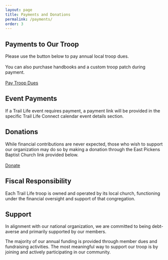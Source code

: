 ```yaml
---
layout: page
title: Payments and Donations
permalink: /payments/
order: 3
---
```


## Payments to Our Troop

Please use the button below to pay annual local troop dues.
<br /><br />
You can also purchase handbooks and a custom troop patch during payment.
<br /><br />
<a href="https://eastpickens.churchcenter.com/registrations/events/2965278" class="link_button" target="_blank">Pay Troop Dues</a><!--&nbsp;&nbsp;&nbsp;&nbsp;<a href="https://eastpickens.churchcenter.com/giving/to/next-gen-trail-life-fund?open-in-church-center-modal=true" class="link_button" data-church-center-modal>Pay Other Troop Expense</a>-->

## Event Payments

If a Trail Life event requires payment, a payment link will be provided in the specific Trail Life Connect calendar event details section.

## Donations

While financial contributions are never expected, those who wish to support our organization may do so by making a donation through the East Pickens Baptist Church link provided below.
<br /><br />
<a href="https://eastpickens.churchcenter.com/giving/to/next-gen-trail-life-fund?open-in-church-center-modal=true" class="link_button" data-church-center-modal>Donate</a>

## Fiscal Responsibility

Each Trail Life troop is owned and operated by its local church, functioning under the financial oversight and support of that congregation.

## Support

In alignment with our national organization, we are committed to being debt-averse and primarily supported by our members.

The majority of our annual funding is provided through member dues and fundraising activities. The most meaningful way to support our troop is by joining and actively participating in our community.